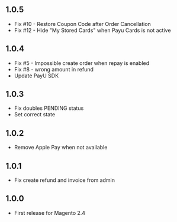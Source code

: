 ## 1.0.5
* Fix #10 - Restore Coupon Code after Order Cancellation
* Fix #12 - Hide "My Stored Cards" when Payu Cards is not active

## 1.0.4
 * Fix #5 - Impossible create order when repay is enabled
 * Fix #8 - wrong amount in refund
 * Update PayU SDK

## 1.0.3
 * Fix doubles PENDING status
 * Set correct state

## 1.0.2
 * Remove Apple Pay when not available

## 1.0.1
 * Fix create refund and invoice from admin

## 1.0.0
 * First release for Magento 2.4
